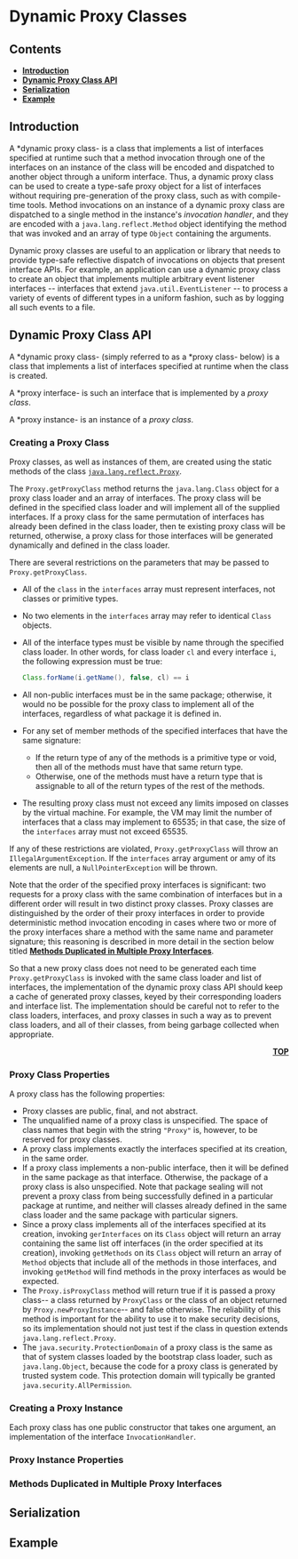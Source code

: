 # Dynamic Proxy Classes

## Contents

- [**Introduction**](#introduction)
- [**Dynamic Proxy Class API**](#dynamic-proxy-class-api)
- [**Serialization**](#serialization)
- [**Example**](#example)

## Introduction

A *dynamic proxy class- is a class that implements a list of interfaces specified at runtime such that a method invocation through one of the interfaces on an instance of the class will be encoded and dispatched to another object through a uniform interface. Thus, a dynamic proxy class can be used to create a type-safe proxy object for a list of interfaces without requiring pre-generation of the proxy class, such as with compile-time tools. Method invocations on an instance of a dynamic proxy class are dispatched to a single method in the instance's *invocation handler*, and they are encoded with a `java.lang.reflect.Method` object identifying the method that was invoked and an array of type `Object` containing the arguments.

Dynamic proxy classes are useful to an application or library that needs to provide type-safe reflective dispatch of invocations on objects that present interface APIs. For example, an application can use a dynamic proxy class to create an object that implements multiple arbitrary event listener interfaces -- interfaces that extend `java.util.EventListener` -- to process a variety of events of different types in a uniform fashion, such as by logging all such events to a file.

## Dynamic Proxy Class API

A *dynamic proxy class- (simply referred to as a *proxy class- below) is a class that implements a list of interfaces specified at runtime when the class is created.

A *proxy interface- is such an interface that is implemented by a *proxy class*.

A *proxy instance- is an instance of a *proxy class*.

### **Creating a Proxy Class**

Proxy classes, as well as instances of them, are created using the static methods of the class [`java.lang.reflect.Proxy`](https://docs.oracle.com/javase/8/docs/api/java/lang/reflect/Proxy.html).

The `Proxy.getProxyClass` method returns the `java.lang.Class` object for a proxy class loader and an array of interfaces. The proxy class will be defined in the specified class loader and will implement all of the supplied interfaces. If a proxy class for the same permutation of interfaces has already been defined in the class loader, then te existing proxy class will be returned, otherwise, a proxy class for those interfaces will be generated dynamically and defined in the class loader.

There are several restrictions on the parameters that may be passed to `Proxy.getProxyClass`.

- All of the `class` in the `interfaces` array must represent interfaces, not classes or primitive types.
- No two elements in the `interfaces` array may refer to identical `Class` objects.
- All of the interface types must be visible by name through the specified class loader. In other words, for class loader `cl` and every interface `i`, the following expression must be true:

  ```java
  Class.forName(i.getName(), false, cl) == i
  ```

- All non-public interfaces must be in the same package; otherwise, it would no be possible for the proxy class to implement all of the interfaces, regardless of what package it is defined in.
- For any set of member methods of the specified interfaces that have the same signature:
  - If the return type of any of the methods is a primitive type or void, then all of the methods must have that same return type.
  - Otherwise, one of the methods must have a return type that is assignable to all of the return types of the rest of the methods.
- The resulting proxy class must not exceed any limits imposed on classes by the virtual machine. For example, the VM may limit the number of interfaces that a class may implement to 65535; in that case, the size of the `interfaces` array must not exceed 65535.

If any of these restrictions are violated, `Proxy.getProxyClass` will throw an `IllegalArgumentException`. If the `interfaces` array argument or amy of its elements are null, a `NullPointerException` will be thrown.

Note that the order of the specified proxy interfaces is significant: two requests for a proxy class with the same combination of interfaces but in a different order will result in two distinct proxy classes. Proxy classes are distinguished by the order of their proxy interfaces in order to provide deterministic method invocation encoding in cases where two or more of the proxy interfaces share a method with the same name and parameter signature; this reasoning is described in more detail in the section below titled [**Methods Duplicated in Multiple Proxy Interfaces**](#methods-duplicated-in-multiple-proxy-interfaces).

So that a new proxy class does not need to be generated each time `Proxy.getProxyClass` is invoked with the same class loader and list of interfaces, the implementation of the dynamic proxy class API should keep a cache of generated proxy classes, keyed by their corresponding loaders and interface list. The implementation should be careful not to refer to the class loaders, interfaces, and proxy classes in such a way as to prevent class loaders, and all of their classes, from being garbage collected when appropriate.

<div align="right">
    <b><a href="#contents">TOP</a></b>
</div>

### **Proxy Class Properties**

A proxy class has the following properties:

- Proxy classes are public, final, and not abstract.
- The unqualified name of a proxy class is unspecified. The space of class names that begin with the string `"Proxy"` is, however, to be reserved for proxy classes.
- A proxy class implements exactly the interfaces specified at its creation, in the same order.
- If a proxy class implements a non-public interface, then it will be defined in the same package as that interface. Otherwise, the package of a proxy class is also unspecified. Note that package sealing will not prevent a proxy class from being successfully defined in a particular package at runtime, and neither will classes already defined in the same class loader and the same package with particular signers.
- Since a proxy class implements all of the interfaces specified at its creation, invoking `gerInterfaces` on its `Class` object will return an array containing the same list off interfaces (in the order specified at its creation), invoking `getMethods` on its `Class` object will return an array of `Method` objects that include all of the methods in those interfaces, and invoking `getMethod` will find methods in the proxy interfaces as would be expected.
- The `Proxy.isProxyClass` method will return true if it is passed a proxy class-- a class returned by `ProxyClass` or the class of an object returned by `Proxy.newProxyInstance`-- and false otherwise. The reliability of this method is important for the ability to use it to make security decisions, so its implementation should not just test if the class in question extends `java.lang.reflect.Proxy`.
- The `java.security.ProtectionDomain` of a proxy class is the same as that of system classes loaded by the bootstrap class loader, such as `java.lang.Object`, because the code for a proxy class is generated by trusted system code. This protection domain will typically be granted `java.security.AllPermission`.

### **Creating a Proxy Instance**

Each proxy class has one public constructor that takes one argument, an implementation of the interface `InvocationHandler`.

### **Proxy Instance Properties**

### **Methods Duplicated in Multiple Proxy Interfaces**

## Serialization

## Example